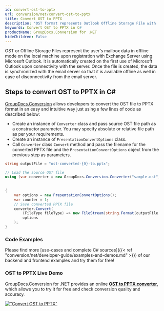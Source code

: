 ```yaml
---
id: convert-ost-to-pptx
url: conversion/net/convert-ost-to-pptx
title: Convert OST to PPTX
description: "OST format represents Outlook Offline Storage File with .ost extension. Learn how to convert OST to PPTX file programmatically in C# language using GroupDocs.Conversion for .NET library."
keywords: Convert OST to PPTX in C#
productName: GroupDocs.Conversion for .NET
hideChildren: False
---
```


OST or Offline Storage Files represent the user's mailbox data in offline mode on the local machine upon registration with Exchange Server using Microsoft Outlook. It is automatically created on the first use of Microsoft Outlook upon connectivity with the server. Once the file is created, the data is synchronized with the email server so that it is available offline as well in case of disconnectivity from the email server.

## Steps to convert OST to PPTX in C#

[GroupDocs.Conversion](https://products.groupdocs.com/conversion/net) allows developers to convert the OST file to PPTX format in an easy and intuitive way just using a few lines of code as described below:

* Create an instance of `Converter` class and pass source OST file path as a constructor parameter. You may specify absolute or relative file path as per your requirements. 
* Create an instance of `PresentationConvertOptions` class.
* Call `Converter` class `Convert` method and pass the filename for the converted PPTX file and the `PresentationConvertOptions` object from the previous step as parameters.

```csharp
string outputFile = "ost-converted-{0}-to.pptx";

// Load the source OST file
using (var converter = new GroupDocs.Conversion.Converter("sample.ost", fileType => fileType == PersonalStorageFileType.Ost
                                                                                                    ? new PersonalStorageLoadOptions()
                                                                                                    : null))
{
    var options = new PresentationConvertOptions();
	var counter = 1;
    // Save converted PPTX file
    converter.Convert(
		(FileType fileType) => new FileStream(string.Format(outputFile, counter++), FileMode.Create),
        options
    );            
}
```

### Code Examples

Please find more [use-cases and complete C# sources]({{< ref "conversion/net/developer-guide/examples-and-demos.md" >}}) of our backend and frontend examples and try them for free!

### OST to PPTX Live Demo

GroupDocs.Conversion for .NET provides an online [**OST to PPTX converter**](https://products.groupdocs.app/conversion/ost-to-pptx), which allows you to try it for free and check conversion quality and accuracy.

[!["Convert OST to PPTX"](conversion/net/images/convert-to-pptx/convert-ost-to-pptx.png)](https://products.groupdocs.app/conversion/ost-to-pptx)